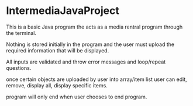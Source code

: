 # IntermediaJavaProject

This is a basic Java program the acts as a media rentral program through the terminal.

Nothing is stored initially in the program and the user must upload the required information that will be displayed.

All inputs are validated and throw error messages and loop/repeat questions.

once certain objects are uploaded by user into array/item list user can edit, remove, display all, display specific items.

program will only end when user chooses to end program.
